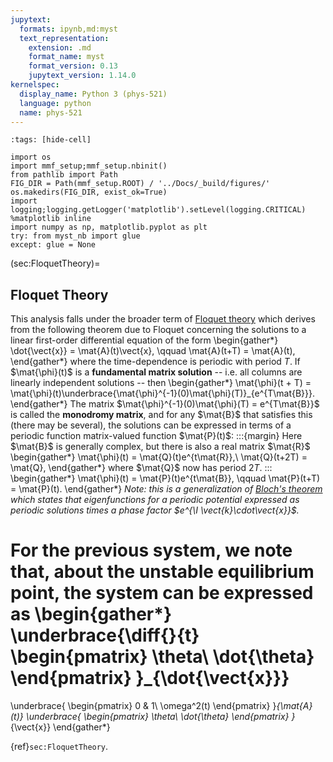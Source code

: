 ```yaml
---
jupytext:
  formats: ipynb,md:myst
  text_representation:
    extension: .md
    format_name: myst
    format_version: 0.13
    jupytext_version: 1.14.0
kernelspec:
  display_name: Python 3 (phys-521)
  language: python
  name: phys-521
---
```


```{code-cell}
:tags: [hide-cell]

import os
import mmf_setup;mmf_setup.nbinit()
from pathlib import Path
FIG_DIR = Path(mmf_setup.ROOT) / '../Docs/_build/figures/'
os.makedirs(FIG_DIR, exist_ok=True)
import logging;logging.getLogger('matplotlib').setLevel(logging.CRITICAL)
%matplotlib inline
import numpy as np, matplotlib.pyplot as plt
try: from myst_nb import glue
except: glue = None
```

(sec:FloquetTheory)=
## Floquet Theory

This analysis falls under the broader term of [Floquet theory][] which derives from the
following theorem due to Floquet concerning the solutions to a linear first-order
differential equation of the form
\begin{gather*}
  \dot{\vect{x}} = \mat{A}(t)\vect{x}, \qquad \mat{A}(t+T) = \mat{A}(t),
\end{gather*}
where the time-dependence is periodic with period $T$.  If $\mat{\phi}(t)$ is a
**fundamental matrix solution**  -- i.e. all columns are linearly independent solutions
-- then
\begin{gather*}
  \mat{\phi}(t + T) = \mat{\phi}(t)\underbrace{\mat{\phi}^{-1}(0)\mat{\phi}(T)}_{e^{T\mat{B}}}.
\end{gather*}
The matrix $\mat{\phi}^{-1}(0)\mat{\phi}(T) = e^{T\mat{B}}$ is called the **monodromy
matrix**, and for any $\mat{B}$ that satisfies this (there may be several), the
solutions can be expressed in terms of a periodic function matrix-valued function $\mat{P}(t)$:
:::{margin}
Here $\mat{B}$ is generally complex, but there is also a real matrix $\mat{R}$
\begin{gather*}
    \mat{\phi}(t) = \mat{Q}(t)e^{t\mat{R}},\\
    \mat{Q}(t+2T) = \mat{Q},
\end{gather*}
where $\mat{Q}$ now has period $2T$.
:::
\begin{gather*}
  \mat{\phi}(t) = \mat{P}(t)e^{t\mat{B}}, \qquad \mat{P}(t+T) = \mat{P}(t).
\end{gather*}
*Note: this is a generalization of [Bloch's theorem][] which states that eigenfunctions for a
periodic potential expressed as periodic solutions times a phase factor $e^{\I
\vect{k}\cdot\vect{x}}$.* 


For the previous system, we note that, about the unstable equilibrium point, the system
can be expressed as
\begin{gather*}
  \underbrace{\diff{}{t}
    \begin{pmatrix}
      \theta\\
      \dot{\theta}
    \end{pmatrix}
  }_{\dot{\vect{x}}}
  =
  \underbrace{
    \begin{pmatrix}
    0 & 1\\
    \omega^2(t)
    \end{pmatrix}
  }_{\mat{A}(t)}
  \underbrace{
    \begin{pmatrix}
      \theta\\
      \dot{\theta}
    \end{pmatrix}
  }_{\vect{x}}
\end{gather*}

{ref}`sec:FloquetTheory`.

[Floquet theory]: <https://en.wikipedia.org/wiki/Floquet_theory>
[Bloch's theorem]: <https://en.wikipedia.org/wiki/Bloch's_theorem>
